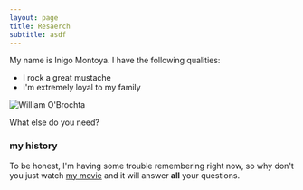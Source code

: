```yaml
---
layout: page
title: Resaerch
subtitle: asdf
---
```


My name is Inigo Montoya. I have the following qualities:

- I rock a great mustache
- I'm extremely loyal to my family

![William O'Brochta](https://obrochtawj.github.com/images/header.jpg)

What else do you need?

### my history

To be honest, I'm having some trouble remembering right now, so why don't you just watch [my movie](http://en.wikipedia.org/wiki/The_Princess_Bride_%28film%29) and it will answer **all** your questions.
